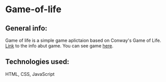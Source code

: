 # Game-of-life

## General info:
Game of life is a simple game aplictaion based on Conway's Game of Life. [Link](https://en.wikipedia.org/wiki/Conway%27s_Game_of_Life) to the info abut game.
You can see game [here](https://holania.github.io/Game-of-life/).

## Technologies used:
HTML, CSS, JavaScript
